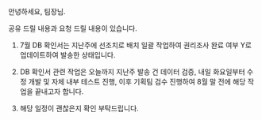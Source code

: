 안녕하세요, 팀장님.

공유 드릴 내용과 요청 드릴 내용이 있습니다.

1. 7월 DB 확인서는 지난주에 선조치로 배치 일괄 작업하여 권리조사 완료 여부 Y로 업데이트하여 발송한 상태입니다.

2. DB 확인서 관련 작업은 오늘까지 지난주 발송 건 데이터 검증, 내일 화요일부터 수정 개발 및 자체 내부 테스트 진행, 이후 기획팀 검수 진행하여 8월 말 전에 해당 작업을 끝내고자 합니다.

3. 해당 일정이 괜찮은지 확인 부탁드립니다.